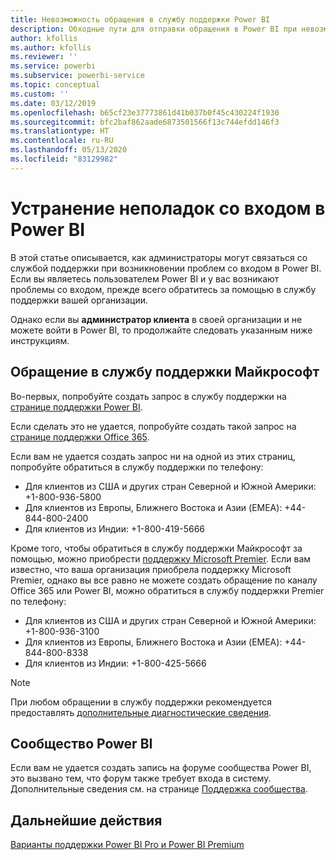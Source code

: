 ```yaml
---
title: Невозможность обращения в службу поддержки Power BI
description: Обходные пути для отправки обращения в Power BI при невозможности входа в систему
author: kfollis
ms.author: kfollis
ms.reviewer: ''
ms.service: powerbi
ms.subservice: powerbi-service
ms.topic: conceptual
ms.custom: ''
ms.date: 03/12/2019
ms.openlocfilehash: b65cf23e37773861d41b037b0f45c430224f1930
ms.sourcegitcommit: bfc2baf862aade6873501566f13c744efdd146f3
ms.translationtype: HT
ms.contentlocale: ru-RU
ms.lasthandoff: 05/13/2020
ms.locfileid: "83129982"
---
```

# <a name="troubleshooting-sign-in-issues-for-power-bi"></a>Устранение неполадок со входом в Power BI

В этой статье описывается, как администраторы могут связаться со службой поддержки при возникновении проблем со входом в Power BI. Если вы являетесь пользователем Power BI и у вас возникают проблемы со входом, прежде всего обратитесь за помощью в службу поддержки вашей организации.

Однако если вы **администратор клиента** в своей организации и не можете войти в Power BI, то продолжайте следовать указанным ниже инструкциям.

## <a name="contact-microsoft-support"></a>Обращение в службу поддержки Майкрософт

Во-первых, попробуйте создать запрос в службу поддержки на [странице поддержки Power BI](https://powerbi.microsoft.com/support/).

Если сделать это не удается, попробуйте создать такой запрос на [странице поддержки Office 365](https://support.office.com/home/contact).

Если вам не удается создать запрос ни на одной из этих страниц, попробуйте обратиться в службу поддержки по телефону:

* Для клиентов из США и других стран Северной и Южной Америки: +1-800-936-5800
* Для клиентов из Европы, Ближнего Востока и Азии (EMEA): +44-844-800-2400
* Для клиентов из Индии: +1-800-419-5666

Кроме того, чтобы обратиться в службу поддержки Майкрософт за помощью, можно приобрести [поддержку Microsoft Premier](https://support.microsoft.com/premier). Если вам известно, что ваша организация приобрела поддержку Microsoft Premier, однако вы все равно не можете создать обращение по каналу Office 365 или Power BI, можно обратиться в службу поддержки Premier по телефону:

* Для клиентов из США и других стран Северной и Южной Америки: +1-800-936-3100
* Для клиентов из Европы, Ближнего Востока и Азии (EMEA): +44-844-800-8338
* Для клиентов из Индии: +1-800-425-5666

> [!Note]
> При любом обращении в службу поддержки рекомендуется предоставлять [дополнительные диагностические сведения](service-admin-capturing-additional-diagnostic-information-for-power-bi.md).

## <a name="power-bi-community"></a>Сообщество Power BI

Если вам не удается создать запись на форуме сообщества Power BI, это вызвано тем, что форум также требует входа в систему. Дополнительные сведения см. на странице [Поддержка сообщества](https://community.powerbi.com/t5/Community-Support/ct-p/PBI_CommunitySupport).

## <a name="next-steps"></a>Дальнейшие действия

[Варианты поддержки Power BI Pro и Power BI Premium](service-support-options.md)
